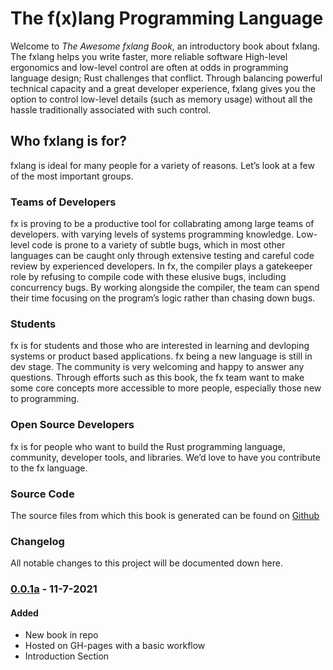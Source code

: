 # The f(x)lang Programming Language

Welcome to _The Awesome fxlang Book_, an introductory book about fxlang. The fxlang helps you write faster, more reliable software High-level ergonomics and low-level control are often at odds in programming language design; Rust challenges that conflict. Through balancing powerful technical capacity and a great developer experience, fxlang gives you the option to control low-level details (such as memory usage) without all the hassle traditionally associated with such control.

## Who fxlang is for?

fxlang is ideal for many people for a variety of reasons. Let’s look at a few of the most important groups.

### Teams of Developers

fx is proving to be a productive tool for collabrating among large teams of developers. with varying levels of systems programming knowledge. Low-level code is prone to a variety of subtle bugs, which in most other languages can be caught only through extensive testing and careful code review by experienced developers. In fx, the compiler plays a gatekeeper role by refusing to compile code with these elusive bugs, including concurrency bugs. By working alongside the compiler, the team can spend their time focusing on the program’s logic rather than chasing down bugs. 

### Students

fx is for students and those who are interested in learning and devloping systems or product based applications. fx being a new language is still in dev stage. The community is very welcoming and happy to answer any questions. Through efforts such as this book, the fx team want to make some core concepts more accessible to more people, especially those new to programming.

### Open Source Developers

fx is for people who want to build the Rust programming language, community, developer tools, and libraries. We’d love to have you contribute to the fx language.

### Source Code

The source files from which this book is generated can be found on [Github](https://github.com/therealansh/fxlang-book)

### Changelog

All notable changes to this project will be documented down here.

### [0.0.1a] - 11-7-2021
#### Added
- New book in repo
- Hosted on GH-pages with a basic workflow
- Introduction Section

[0.0.1a]: https://github.com/therealansh/fxlang.git

